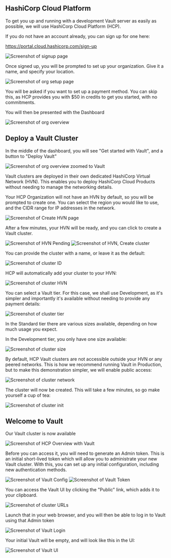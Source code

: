 ## HashiCorp Cloud Platform

To get you up and running with a development Vault server as easily as possible, we will use HashiCorp Cloud Platform (HCP).

If you do not have an account already, you can sign up for one here:

https://portal.cloud.hashicorp.com/sign-up

![Screenshot of signup page](../screenshots/000_signup.png)


Once signed up, you will be prompted to set up your organization. Give it a name, and specify your location.

![Screenshot of org setup page](../screenshots/001_setup_org.png)


You will be asked if you want to set up a payment method. You can skip this, as HCP provides you with $50 in credits to get you started, with no commitments.

You will then be presented with the Dashboard

![Screenshot of org overview](../screenshots/002_overview.png)


## Deploy a Vault Cluster

In the middle of the dashboard, you will see "Get started with Vault", and a button to "Deploy Vault"

![Screenshot of org overview zoomed to Vault](../screenshots/002b_overview_zoomed.png)

Vault clusters are deployed in their own dedicated HashiCorp Virtual Network (HVN). This enables you to deploy HashiCorp Cloud Products without needing to manage the networking details.

Your HCP Organization will not have an HVN by default, so you will be prompted to create one. You can select the region you would like to use, and the CIDR range for IP addresses in the network.

![Screenshot of Create HVN page](../screenshots/003_create_hvn.png)

After a few minutes, your HVN will be ready, and you can click to create a Vault cluster.

![Screenshot of HVN Pending](../screenshots/004_hvn_pending.png)
![Screenshot of HVN, Create cluster](../screenshots/005_create_vault_cluster.png)


You can provide the cluster with a name, or leave it as the default:

![Screenshot of cluster ID](../screenshots/006_create_cluster_id.png)

HCP will automatically add your cluster to your HVN:

![Screenshot of cluster HVN](../screenshots/007_create_cluster_hvn.png)

You can select a Vault tier. For this case, we shall use Development, as it's simpler and importantly it's available without needing to provide any payment details:

![Screenshot of cluster tier](../screenshots/008_create_cluster_tier.png)

In the Standard tier there are various sizes available, depending on how much usage you expect.

In the Development tier, you only have one size available:

![Screenshot of cluster size](../screenshots/009_create_cluster_size.png)

By default, HCP Vault clusters are not accessible outside your HVN or any peered networks. This is how we recommend running Vault in Production, but to make this demonstration simpler, we will enable public access:

![Screenshot of cluster network](../screenshots/010_create_cluster_network.png)

The cluster will now be created. This will take a few minutes, so go make yourself a cup of tea:

![Screenshot of cluster init](../screenshots/011_cluster_initialising.png)

## Welcome to Vault

Our Vault cluster is now available

![Screenshot of HCP Overview with Vault](../screenshots/100_vault_cluster.png)

Before you can access it, you will need to generate an Admin token. This is an initial short-lived token which will allow you to administrate your new Vault cluster. With this, you can set up any initial configuration, including new authentication methods.

![Screenshot of Vault Config](../screenshots/101_vault_config.png)
![Screenshot of Vault Token](../screenshots/102_vault_token.png)

You can access the Vault UI by clicking the "Public" link, which adds it to your clipboard.

![Screenshot of cluster URLs](../screenshots/103_cluster_urls.png)

Launch that in your web browser, and you will then be able to log in to Vault using that Admin token

![Screenshot of Vault Login](../screenshots/104_vault_login.png)

Your initial Vault will be empty, and will look like this in the UI:

![Screenshot of Vault UI](../screenshots/105_vault_ui.png)